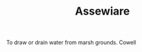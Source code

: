 ---
title: Assewiare
letter: A
permalink: "/definitions/bld-assewiare.html"
body: To draw or drain water from marsh grounds. Cowell
published_at: '2018-07-07'
source: Black's Law Dictionary 2nd Ed (1910)
layout: post
---